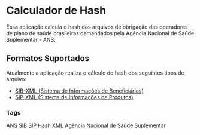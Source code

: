 # Calculador de Hash
Essa aplicação calcula o hash dos arquivos de obrigação das operadoras de plano de saúde brasileiras demandados pela Agência Nacional de Saúde Suplementar - ANS.

## Formatos Suportados
Atualmente a aplicação realiza o cálculo do hash dos seguintes tipos de arquivo:

- [SIB-XML (Sistema de Informações de Beneficiários)](http://www.ans.gov.br/planos-de-saude-e-operadoras/espaco-da-operadora/198-manual-de-instalacao-historico-de-versao-e-outros-arquivos-sib)
- [SIP-XML (Sistema de Informações de Produtos)](https://www.gov.br/ans/pt-br/centrais-de-conteudo/manuais-do-portal-operadoras/sip-manual-de-instalacao-historico-de-versao-e-outros-arquivos/manual)

### Tags

ANS SIB SIP Hash XML Agência Nacional de Saúde Suplementar 

